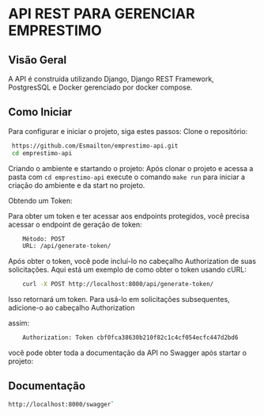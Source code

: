# API REST PARA GERENCIAR EMPRESTIMO

## Visão Geral
A API é construída utilizando Django, Django REST Framework, PostgresSQL e Docker gerenciado por docker compose.

## Como Iniciar
Para configurar e iniciar o projeto, siga estes passos:
Clone o repositório:
   ```bash
    https://github.com/Esmailton/emprestimo-api.git
    cd emprestimo-api
```
Criando o ambiente e startando o projeto:
Após clonar o projeto e acessa a pasta com `cd emprestimo-api`
execute o comando `make run`  para iniciar a criação do ambiente e da start no projeto.

Obtendo um Token:

Para obter um token e ter acessar aos endpoints protegidos, você precisa acessar o endpoint de geração de token:

```bash
    Método: POST
    URL: /api/generate-token/
```
Após obter o token, você pode incluí-lo no cabeçalho Authorization de suas solicitações. Aqui está um exemplo de como obter o token usando cURL:

```bash
    curl -X POST http://localhost:8000/api/generate-token/
```
Isso retornará um token. Para usá-lo em solicitações subsequentes, adicione-o ao cabeçalho Authorization 

assim:
```bash
    Authorization: Token cbf0fca38630b210f82c1c4cf054ecfc447d2bd6
```

você pode obter toda a documentação da API no Swagger após startar o projeto:

## Documentação
```bash
http://localhost:8000/swagger`

```